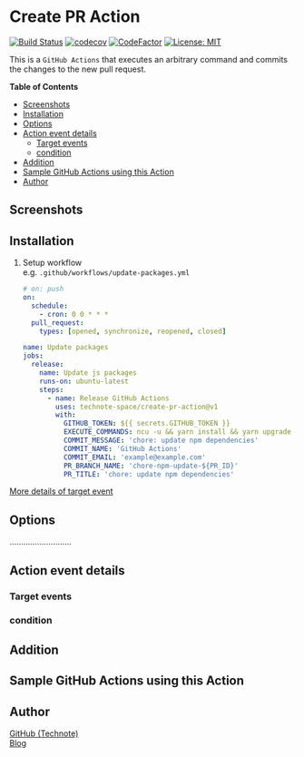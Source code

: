 # Create PR Action

[![Build Status](https://github.com/technote-space/upgrade-packages-action/workflows/Build/badge.svg)](https://github.com/technote-space/upgrade-packages-action/actions)
[![codecov](https://codecov.io/gh/technote-space/upgrade-packages-action/branch/master/graph/badge.svg)](https://codecov.io/gh/technote-space/upgrade-packages-action)
[![CodeFactor](https://www.codefactor.io/repository/github/technote-space/upgrade-packages-action/badge)](https://www.codefactor.io/repository/github/technote-space/upgrade-packages-action)
[![License: MIT](https://img.shields.io/badge/License-MIT-blue.svg)](https://github.com/technote-space/upgrade-packages-action/blob/master/LICENSE)

This is a `GitHub Actions` that executes an arbitrary command and commits the changes to the new pull request.

<!-- START doctoc generated TOC please keep comment here to allow auto update -->
<!-- DON'T EDIT THIS SECTION, INSTEAD RE-RUN doctoc TO UPDATE -->
**Table of Contents**

- [Screenshots](#screenshots)
- [Installation](#installation)
- [Options](#options)
- [Action event details](#action-event-details)
  - [Target events](#target-events)
  - [condition](#condition)
- [Addition](#addition)
- [Sample GitHub Actions using this Action](#sample-github-actions-using-this-action)
- [Author](#author)

<!-- END doctoc generated TOC please keep comment here to allow auto update -->

## Screenshots

## Installation
1. Setup workflow  
   e.g. `.github/workflows/update-packages.yml`
   ```yaml
   # on: push
   on:
     schedule:
       - cron: 0 0 * * *
     pull_request:
       types: [opened, synchronize, reopened, closed]

   name: Update packages
   jobs:
     release:
       name: Update js packages
       runs-on: ubuntu-latest
       steps:
         - name: Release GitHub Actions
           uses: technote-space/create-pr-action@v1
           with:
             GITHUB_TOKEN: ${{ secrets.GITHUB_TOKEN }}
             EXECUTE_COMMANDS: ncu -u && yarn install && yarn upgrade && yarn audit
             COMMIT_MESSAGE: 'chore: update npm dependencies'
             COMMIT_NAME: 'GitHub Actions'
             COMMIT_EMAIL: 'example@example.com'
             PR_BRANCH_NAME: 'chore-npm-update-${PR_ID}'
             PR_TITLE: 'chore: update npm dependencies'
   ```
[More details of target event](#action-event-details)

## Options
...........................

## Action event details
### Target events

### condition

## Addition

## Sample GitHub Actions using this Action

## Author
[GitHub (Technote)](https://github.com/technote-space)  
[Blog](https://technote.space)
